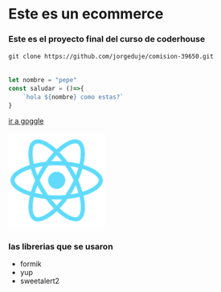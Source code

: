 
# Este es un ecommerce

### Este es el proyecto final del curso de coderhouse

```
git clone https://github.com/jorgeduje/comision-39650.git
```

```javascript

let nombre = "pepe"
const saludar = ()=>{
    `hola ${nombre} como estas?`
}

```
[ir a goggle](https://www.google.com.ar/)

!["esta es la imagen de react"](/public/logo192.png)

### las librerias que se usaron

- formik
- yup
- sweetalert2
